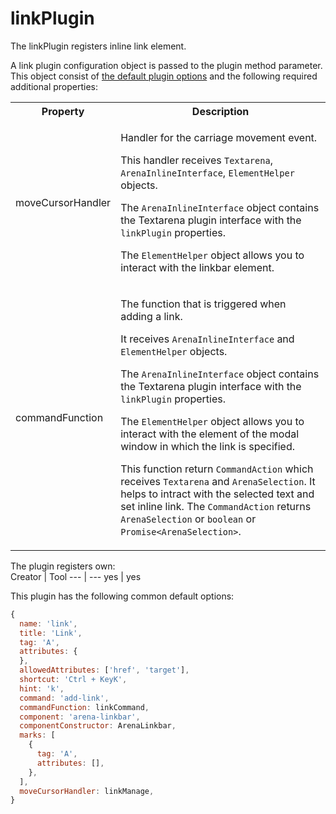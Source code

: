 # linkPlugin
The linkPlugin registers inline link element.

A link plugin configuration object is passed to the plugin method parameter. This object consist of [the default plugin options](../plugins.md#default-plugin-options) and the following required additional properties:

<table>
<tr>
    <th>Property</th>
    <th>Description</th>
</tr>
<tr>
    <td> 
        moveCursorHandler 
    </td>
   <td>

   Handler for the carriage movement event. 
   
   This handler receives `Textarena`, `ArenaInlineInterface`, `ElementHelper` objects. 
   
   The `ArenaInlineInterface` object contains the Textarena plugin interface with the `linkPlugin` properties. 
   
   The `ElementHelper` object allows you to interact with the linkbar element.
   </td>
</tr>
<tr>
    <td> 
        commandFunction
    </td>
   <td>
    
   The function that is triggered when adding a link.
   
   It receives `ArenaInlineInterface` and `ElementHelper` objects. 
   
   The `ArenaInlineInterface` object contains the Textarena plugin interface with the `linkPlugin` properties. 
   
   The `ElementHelper` object allows you to interact with the element of the modal window in which the link is specified. 

   This function return `CommandAction` which receives `Textarena` and `ArenaSelection`. It helps to intract with the selected text and set inline link. The `CommandAction` returns `ArenaSelection` or `boolean` or `Promise<ArenaSelection>`.
   </td>
</tr>
</table>

The plugin registers own:  
Creator | Tool
--- | ---
yes | yes

This plugin has the following common default options: 
```js
{
  name: 'link',
  title: 'Link',
  tag: 'A',
  attributes: {
  },
  allowedAttributes: ['href', 'target'],
  shortcut: 'Ctrl + KeyK',
  hint: 'k',
  command: 'add-link',
  commandFunction: linkCommand,
  component: 'arena-linkbar',
  componentConstructor: ArenaLinkbar,
  marks: [
    {
      tag: 'A',
      attributes: [],
    },
  ],
  moveCursorHandler: linkManage,
}
```